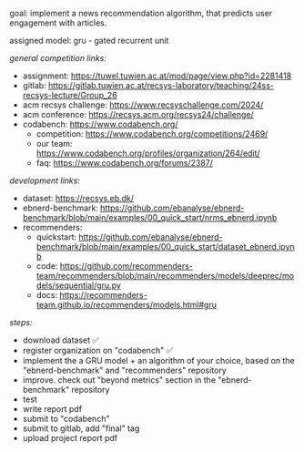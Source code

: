 goal: implement a news recommendation algorithm, that predicts user engagement with articles.

assigned model: gru - gated recurrent unit

_general competition links:_

-   assignment: https://tuwel.tuwien.ac.at/mod/page/view.php?id=2281418
-   gitlab: https://gitlab.tuwien.ac.at/recsys-laboratory/teaching/24ss-recsys-lecture/Group_26
-   acm recsys challenge: https://www.recsyschallenge.com/2024/
-   acm conference: https://recsys.acm.org/recsys24/challenge/
-   codabench: https://www.codabench.org/
    -   competition: https://www.codabench.org/competitions/2469/
    -   our team: https://www.codabench.org/profiles/organization/264/edit/
    -   faq: https://www.codabench.org/forums/2387/

_development links:_

-   dataset: https://recsys.eb.dk/
-   ebnerd-benchmark: https://github.com/ebanalyse/ebnerd-benchmark/blob/main/examples/00_quick_start/nrms_ebnerd.ipynb
-   recommenders:
    -   quickstart: https://github.com/ebanalyse/ebnerd-benchmark/blob/main/examples/00_quick_start/dataset_ebnerd.ipynb
    -   code: https://github.com/recommenders-team/recommenders/blob/main/recommenders/models/deeprec/models/sequential/gru.py
    -   docs: https://recommenders-team.github.io/recommenders/models.html#gru

_steps:_

-   download dataset ✅
-   register organization on "codabench" ✅
-   implement the a GRU model + an algorithm of your choice, based on the "ebnerd-benchmark" and "recommenders" repository
-   improve. check out "beyond metrics" section in the "ebnerd-benchmark" repository
-   test
-   write report pdf
-   submit to "codabench"
-   submit to gitlab, add "final" tag
-   upload project report pdf
